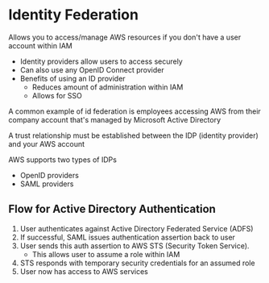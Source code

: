 # Identity Federation
Allows you to access/manage AWS resources if you don't have a user account within IAM
- Identity providers allow users to access securely
- Can also use any OpenID Connect provider
- Benefits of using an ID provider
	- Reduces amount of administration within IAM
	- Allows for SSO

A common example of id federation is employees accessing AWS from their company account that's managed by Microsoft Active Directory

A trust relationship must be established between the IDP (identity provider) and your AWS account

AWS supports two types of IDPs
- OpenID providers
- SAML providers

## Flow for Active Directory Authentication
1. User authenticates against Active Directory Federated Service (ADFS)
2. If successful, SAML issues authentication assertion back to user
3. User sends this auth assertion to AWS STS (Security Token Service).
	- This allows user to assume a role within IAM
4. STS responds with temporary security credentials for an assumed role
5. User now has access to AWS services
